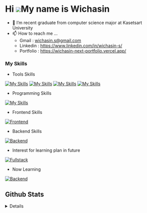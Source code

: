 Hi ![](https://user-images.githubusercontent.com/18350557/176309783-0785949b-9127-417c-8b55-ab5a4333674e.gif)My name is Wichasin
================================================================================================================================



- 🌱 I’m recent graduate from computer science major at Kasetsart University  
- 📫 How to reach me ...
   - Gmail : wichasin.s@gmail.com
   - Linkedin : https://www.linkedin.com/in/wichasin-s/
   - Portfolio :  https://wichasin-next-portfolio.vercel.app/




### My Skills
- Tools Skills

[![My Skills](https://skillicons.dev/icons?i=vscode)](https://github.com/mskerz)
[![My Skills](https://skillicons.dev/icons?i=postman)](https://github.com/mskerz)
[![My Skills](https://skillicons.dev/icons?i=docker)](https://github.com/mskerz)
[![My Skills](https://skillicons.dev/icons?i=github)](https://github.com/mskerz)

- Programming Skills

[![My Skills](https://skillicons.dev/icons?i=html,css,js,php,ts,dart,java,python)](https://github.com/mskerz)
 

- Frontend Skills 

[![Frontend](https://skillicons.dev/icons?i=angular,bootstrap,react,next,flutter)](https://github.com/mskerz)


- Backend Skills 

[![Backend](https://skillicons.dev/icons?i=express,nodejs,fastapi,laravel)](https://github.com/mskerz)


- Interest for learning plan in future

[![Fullstack](https://skillicons.dev/icons?i=go,spring)](https://github.com/mskerz)

- Now Learning

[![Backend](https://skillicons.dev/icons?i=mongo,postgres)](https://github.com/mskerz)


## Github Stats
<details>
<p align="center">
  <a href="https://github.com/mskerz">
    <img src="http://github-profile-summary-cards.vercel.app/api/cards/profile-details?username=mskerz&theme=dark" />
  </a>
   <a href="https://github.com/mskerz">
      <img src="https://github-readme-streak-stats.herokuapp.com?user=mskerz&theme=dark&hide_border=true"  />  
   </a>
  <a href="https://github.com/BossBoxing">
    <img src="http://github-profile-summary-cards.vercel.app/api/cards/stats?username=mskerz&theme=dark" />
  </a>
</p>
</details>

  
<!---
mskerz/mskerz is a ✨ special ✨ repository because its `README.md` (this file) appears on your GitHub profile.
You can click the Preview link to take a look at your changes.
--->
